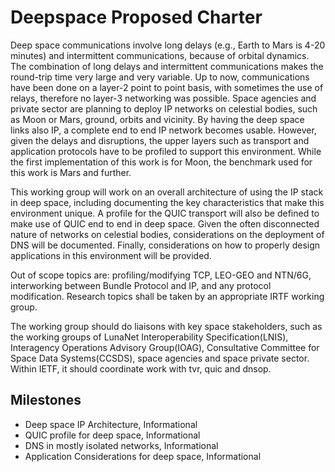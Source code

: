 # Deepspace Proposed Charter

Deep space communications involve long delays (e.g., Earth to Mars is 4-20 minutes) and intermittent communications, because of orbital dynamics. The combination of long delays and intermittent communications makes the round-trip time very large and very variable. Up to now, communications have been done on a layer-2 point to point basis, with sometimes the use of relays, therefore no layer-3 networking was possible. Space agencies and private sector are planning to deploy IP networks on celestial bodies, such as Moon or Mars, ground, orbits and vicinity. By having the deep space links also IP, a complete end to end IP network becomes usable. However, given the delays and disruptions, the upper layers such as transport and application protocols have to be profiled to support this environment. While the first implementation of this work is for Moon, the benchmark used for this work is Mars and further.

This working group will work on an overall architecture of using the IP stack in deep space, including documenting the key characteristics that make this environment unique. A profile for the QUIC transport will also be defined to make use of QUIC end to end in deep space. Given the often disconnected nature of networks on celestial bodies, considerations on the deployment of DNS will be documented. Finally, considerations on how to properly design applications in this environment will be provided.

Out of scope topics are: profiling/modifying TCP, LEO-GEO and NTN/6G, interworking between Bundle Protocol and IP, and any protocol modification. Research topics shall be taken by an appropriate IRTF working group.

The working group should do liaisons with key space stakeholders, such as the working groups of LunaNet Interoperability Specification(LNIS), Interagency Operations Advisory Group(IOAG), Consultative Committee for Space Data Systems(CCSDS), space agencies and space private sector. Within IETF, it should coordinate work with tvr, quic and dnsop.

## Milestones
* Deep space IP Architecture, Informational
* QUIC profile for deep space, Informational
* DNS in mostly isolated networks, Informational
* Application Considerations for deep space, Informational
